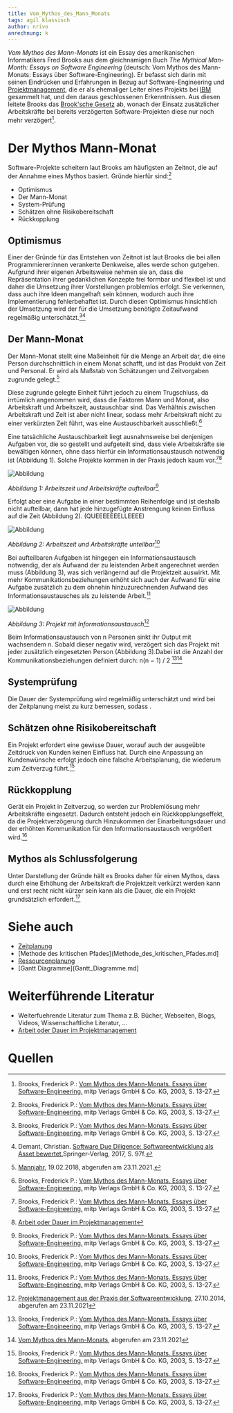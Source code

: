 ```yaml
---
title: Vom_Mythos_des_Mann_Monats
tags: agil klassisch
author: nrivo
anrechnung: k
---
```



*Vom Mythos des Mann-Monats* ist ein Essay des amerikanischen Informatikers Fred Brooks aus dem gleichnamigen Buch *The Mythical Man-Month: Essays on Software Engineering* (deutsch: Vom Mythos des Mann-Monats: Essays über Software-Engineering). Er befasst sich darin mit seinen Eindrücken und Erfahrungen in Bezug auf Software-Engineering und [Projektmanagement](Projektmanagement.md), die er als ehemaliger Leiter eines Projekts bei [IBM](https://de.wikipedia.org/wiki/IBM) gesammelt hat, und den daraus geschlossenen Erkenntnissen. Aus diesen leitete Brooks das [Brook'sche Gesetz](https://de.wikipedia.org/wiki/Anti-Pattern#Brooks.E2.80.99sches_Gesetz) ab, wonach der Einsatz zusätzlicher Arbeitskräfte bei bereits verzögerten Software-Projekten diese nur noch mehr verzögert[^1].



# Der Mythos Mann-Monat
Software-Projekte scheitern laut Brooks am häufigsten an Zeitnot, die auf der Annahme eines Mythos basiert. Gründe hierfür sind:[^1]
* Optimismus
* Der Mann-Monat
* System-Prüfung
* Schätzen ohne Risikobereitschaft
* Rückkopplung

## Optimismus
Einer der Gründe für das Entstehen von Zeitnot ist laut Brooks die bei allen Programmierer:innen verankerte Denkweise, alles werde schon gutgehen. Aufgrund ihrer eigenen Arbeitsweise nehmen sie an, dass die Repräsentation ihrer gedanklichen Konzepte frei formbar und flexibel ist und daher die Umsetzung ihrer Vorstellungen problemlos erfolgt. Sie verkennen, dass auch ihre Ideen mangelhaft sein können, wodurch auch ihre Implementierung fehlerbehaftet ist. Durch diesen Optimismus hinsichtlich der Umsetzung wird der für die Umsetzung benötigte Zeitaufwand regelmäßig unterschätzt.[^1][^2]

## Der Mann-Monat
Der Mann-Monat stellt eine Maßeinheit für die Menge an Arbeit dar, die eine Person durchschnittlich in einem Monat schafft, und ist das Produkt von Zeit und Personal. Er wird als Maßstab von Schätzungen und Zeitvorgaben zugrunde gelegt.[^3] 

Diese zugrunde gelegte Einheit führt jedoch zu einem Trugschluss, da irrtümlich angenommen wird, dass die Faktoren Mann und Monat, also Arbeitskraft und Arbeitszeit, austauschbar sind. Das Verhältnis zwischen Arbeitskraft und Zeit ist aber nicht linear, sodass mehr Arbeitskraft nicht zu einer verkürzten Zeit führt, was eine Austauschbarkeit ausschließt.[^1]

Eine tatsächliche Austauschbarkeit liegt ausnahmsweise bei denjenigen Aufgaben vor, die so gestellt und aufgeteilt sind, dass viele Arbeitskräfte sie bewältigen können, ohne dass hierfür ein Informationsaustausch notwendig ist (Abbildung 1). Solche Projekte kommen in der Praxis jedoch kaum vor.[^1][^4]

![Abbildung](Vom_Mythos_des_Mann_Monats/Arbeitszeit%20vs.%20Arbeitskräfte%20vollständig%20unterteilbar.JPG)

*Abbildung 1: Arbeitszeit und Arbeitskräfte aufteilbar*[^1]


Erfolgt aber eine Aufgabe in einer bestimmten Reihenfolge und ist deshalb nicht aufteilbar, dann hat jede hinzugefügte Anstrengung keinen Einfluss auf die Zeit (Abbildung 2). (QUEEEEEEELLEEEE)

![Abbildung](Vom_Mythos_des_Mann_Monats/Arbeitszeit%20vs.%20Arbeitskräfte%20unteilbar.JPG)

*Abbildung 2: Arbeitszeit und Arbeitskräfte unteilbar*[^1]

Bei aufteilbaren Aufgaben ist hingegen ein Informationsaustausch notwendig, der als Aufwand der zu leistenden Arbeit angerechnet werden muss (Abbildung 3), was sich verlängernd auf die Projektzeit auswirkt. Mit mehr Kommunikationsbeziehungen erhöht sich auch der Aufwand für eine Aufgabe zusätzlich zu dem ohnehin hinzuzurechnenden Aufwand des Informationsaustausches als zu leistende Arbeit.[^1]

![Abbildung](Vom_Mythos_des_Mann_Monats/Aufgabe%20mit%20Kommunikation.JPG)

*Abbildung 3: Projekt mit Informationsaustausch*[^5]

Beim Informationsaustausch von n Personen sinkt ihr Output mit wachsendem n. Sobald dieser negativ wird, verzögert sich das Projekt mit jeder zusätzlich eingesetzten Person (Abbildung 3).Dabei ist die Anzahl der Kommunikationsbeziehungen definiert durch: n(n − 1) / 2 [^1][^6]


## Systemprüfung

Die Dauer der Systemprüfung wird regelmäßig unterschätzt und wird bei der Zeitplanung meist zu kurz bemessen, sodass .

## Schätzen ohne Risikobereitschaft

Ein Projekt erfordert eine gewisse Dauer, worauf auch der ausgeübte Zeitdruck von Kunden keinen Einfluss hat. Durch eine Anpassung an Kundenwünsche erfolgt jedoch eine falsche Arbeitsplanung, die wiederum zum Zeitverzug führt.[^1]

## Rückkopplung 
Gerät ein Projekt in Zeitverzug, so werden zur Problemlösung mehr Arbeitskräfte eingesetzt. Dadurch entsteht jedoch ein Rückkopplungseffekt, da die Projektverzögerung durch Hinzukommen der Einarbeitungsdauer und der erhöhten Kommunikation für den Informationsaustausch vergrößert wird.[^1]

## Mythos als Schlussfolgerung
Unter Darstellung der Gründe hält es Brooks daher für einen Mythos, dass durch eine Erhöhung der Arbeitskraft die Projektzeit verkürzt werden kann und erst recht nicht kürzer sein kann als die Dauer, die ein Projekt grundsätzlich erfordert.[^1]


# Siehe auch

* [Zeitplanung](Zeitplanung.md)
* [Methode des kritischen Pfades](Methode_des_kritischen_Pfades.md]
* [Ressourcenplanung](Ressourcenplanung.md)
* [Gantt Diagramme](Gantt_Diagramme.md]

# Weiterführende Literatur

* Weiterfuehrende Literatur zum Thema z.B. Bücher, Webseiten, Blogs, Videos, Wissenschaftliche Literatur, ... 
* [Arbeit oder Dauer im Projektmanagement](https://www.proventis.net/de/projektmanagement-begriff/arbeit-oder-dauer)

# Quellen

[^1]: Brooks, Frederick P.: [Vom Mythos des Mann-Monats. Essays über Software-Engineering.](https://books.google.de/books?hl=de&lr=&id=-dSU0IxvfzMC&oi=fnd&pg=PA3&dq=mythos+von+mann+monats&ots=ekrC7IHjO5&sig=I7Jhh12LZFxYNlzPyxFBclx86Y8&redir_esc=y#v=onepage&q&f=false) mitp Verlags GmbH & Co. KG, 2003, S. 13-27.

[^2]: Demant, Christian. [Software Due Diligence: Softwareentwicklung als Asset bewertet.](https://link.springer.com/book/10.1007/978-3-662-53062-7)Springer-Verlag, 2017, S. 97f.

[^3]: [Mannjahr](https://wirtschaftslexikon.gabler.de/definition/mannjahr-39390/version-262799), 19.02.2018, abgerufen am 23.11.2021.

[^4]:[Arbeit oder Dauer im Projektmanagement](https://www.proventis.net/de/projektmanagement-begriff/arbeit-oder-dauer)

[^5]: [Projektmanagement aus der Praxis der Softwareentwicklung](https://www-seal.cs.tu-dortmund.de/seal/downloads/teaching/pm1415/2b.%20Aufwandssch%C3%A4tzung%20V1.pdf), 27.10.2014, abgerufen am 23.11.2021

[^6]: [Vom Mythos des Mann-Monats](https://de.wikipedia.org/wiki/Vom_Mythos_des_Mann-Monats), abgerufen am 23.11.2021




